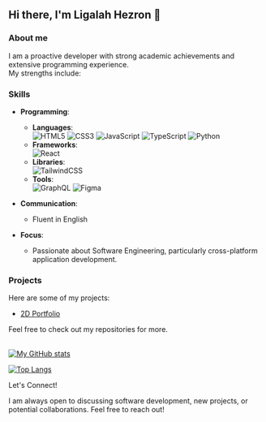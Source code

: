 ## Hi there, I'm Ligalah Hezron 👋 
### About me
I am a proactive developer with strong academic achievements and extensive programming experience. <br>
My strengths include:

### Skills

- **Programming**:
  - **Languages**: <br>
     ![HTML5](https://img.shields.io/badge/html5-%23E34F26.svg?style=for-the-badge&logo=html5&logoColor=white)
     ![CSS3](https://img.shields.io/badge/css3-%231572B6.svg?style=for-the-badge&logo=css3&logoColor=white) 
     ![JavaScript](https://img.shields.io/badge/javascript-%23323330.svg?style=for-the-badge&logo=javascript&logoColor=%23F7DF1E) 
     ![TypeScript](https://img.shields.io/badge/typescript-%23007ACC.svg?style=for-the-badge&logo=typescript&logoColor=white)
     ![Python](https://img.shields.io/badge/python-3670A0?style=for-the-badge&logo=python&logoColor=ffdd54)
  - **Frameworks**: <br>
     ![React](https://img.shields.io/badge/react-%2320232a.svg?style=for-the-badge&logo=react&logoColor=%2361DAFB)
  - **Libraries**: <br>
     ![TailwindCSS](https://img.shields.io/badge/tailwindcss-%2338B2AC.svg?style=for-the-badge&logo=tailwind-css&logoColor=white)
  - **Tools**: <br>
      ![GraphQL](https://img.shields.io/badge/-GraphQL-E10098?style=for-the-badge&logo=graphql&logoColor=white)
      ![Figma](https://img.shields.io/badge/figma-%23F24E1E.svg?style=for-the-badge&logo=figma&logoColor=white)
 
- **Communication**:
   - Fluent in English
   
- **Focus**:
   - Passionate about Software Engineering, particularly cross-platform application development.

### Projects

Here are some of my projects:
- [2D Portfolio](https://2-d-portfolio.vercel.app/)

Feel free to check out my repositories for more. <br><br>

[![My GitHub stats](https://github-readme-stats.vercel.app/api?username=ligalahhezronn&hide=issues&show_icons=true&theme=merko&hide_border=false&include_all_commits=true&count_private=true)](https://github.com/ligalahhezronn/github-readme-stats) <br>

[![Top Langs](https://github-readme-stats.vercel.app/api/top-langs/?username=ligalahhezronn&size_weight=0.5&count_weight=0.5&layout=compact&theme=merko)](https://github.com/ligalahhezronn/github-readme-stats)

Let's Connect!

I am always open to discussing software development, new projects, or potential collaborations. Feel free to reach out!


